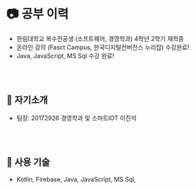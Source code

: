 # 📷 공부 이력
- 한림대학교 복수전공생 (소프트웨어, 경영학과) 4학년 2학기 재학중
- 온라인 강의 (Fasct Campus, 한국디지털컨버전스 누리잡) 수강완료! <br/>
- Java, JavaScript, MS Sql 수강 완료! <br/>
<br>
<br>

## 📝 자기소개
- 팀장: 20172926 경영학과 및 스마트IOT 이진석
<br>
<br>

## 📝 사용 기술
- Kotlin, Firebase, Java, JavaScript, MS Sql, 
<br>
<br>
